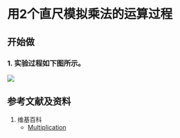 # 用2个直尺模拟乘法的运算过程

## 开始做

### 1. 实验过程如下图所示。

![](/images/数轴(一维坐标系)/用2个直尺模拟乘法的运算过程/1a1.jpg)

## 参考文献及资料

1. 维基百科
	- [Multiplication](https://en.wikipedia.org/wiki/Multiplication) 

